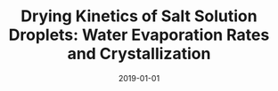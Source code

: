 ---
title: "Drying Kinetics of Salt Solution Droplets: Water Evaporation Rates and Crystallization"
collection: publications
permalink: /publication/2019-01-01-Drying-Kinetics-of-Salt-Solution-Droplets-Water-Evaporation-Rates-and-Crystallization
date: 2019-01-01
venue: 'J. Phys. Chem. B'
paperurl: 'https://doi.org/10.1021/acs.jpcb.8b09584'
citation: 'F. K. A. Gregson, <b>JFR</b>, R. E. H. Miles,  C. P. Royall, and J. P. Reid, &quot;Drying Kinetics of Salt Solution Droplets: Water Evaporation Rates and Crystallization&quot;, J. Phys. Chem. B (2019).'
---